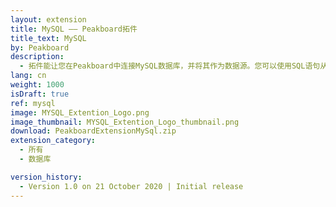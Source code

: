 ```yaml
---
layout: extension
title: MySQL —— Peakboard拓件
title_text: MySQL
by: Peakboard
description: 
  - 拓件能让您在Peakboard中连接MySQL数据库，并将其作为数据源。您可以使用SQL语句从中读取数据。
lang: cn
weight: 1000
isDraft: true
ref: mysql
image: MYSQL_Extention_Logo.png
image_thumbnail: MYSQL_Extention_Logo_thumbnail.png
download: PeakboardExtensionMySql.zip
extension_category:
  - 所有
  - 数据库

version_history:
  - Version 1.0 on 21 October 2020 | Initial release
---
```

